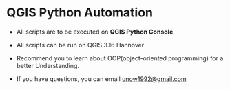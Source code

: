 # QGIS Python Automation

* All scripts are to be executed on **QGIS Python Console**
* All scripts can be run on QGIS 3.16 Hannover

* Recommend you to learn about OOP(object-oriented programming) for a better Understanding.

* If you have questions, you can email unow1992@gmail.com
